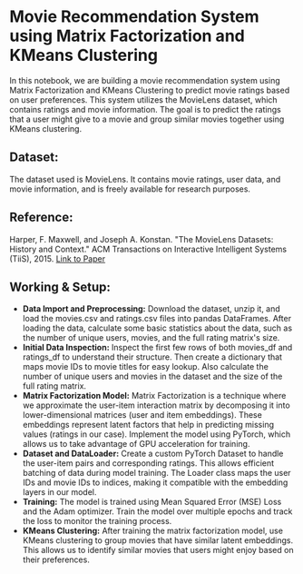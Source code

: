 # Movie Recommendation System using Matrix Factorization and KMeans Clustering

In this notebook, we are building a movie recommendation system using Matrix Factorization and KMeans Clustering to predict movie ratings based on user preferences. This system utilizes the MovieLens dataset, which contains ratings and movie information. The goal is to predict the ratings that a user might give to a movie and group similar movies together using KMeans clustering.

## Dataset:
The dataset used is MovieLens. It contains movie ratings, user data, and movie information, and is freely available for research purposes.

## Reference: 
Harper, F. Maxwell, and Joseph A. Konstan. "The MovieLens Datasets: History and Context." ACM Transactions on Interactive Intelligent Systems (TiiS), 2015. [Link to Paper](https://doi.org/10.1145/2827872)

## Working & Setup:
- **Data Import and Preprocessing:**
Download the dataset, unzip it, and load the movies.csv and ratings.csv files into pandas DataFrames.
After loading the data, calculate some basic statistics about the data, such as the number of unique users, movies, and the full rating matrix's size.
- **Initial Data Inspection:**
Inspect the first few rows of both movies_df and ratings_df to understand their structure.
Then create a dictionary that maps movie IDs to movie titles for easy lookup.
Also calculate the number of unique users and movies in the dataset and the size of the full rating matrix.
- **Matrix Factorization Model:**
Matrix Factorization is a technique where we approximate the user-item interaction matrix by decomposing it into lower-dimensional matrices (user and item embeddings). These embeddings represent latent factors that help in predicting missing values (ratings in our case).
Implement the model using PyTorch, which allows us to take advantage of GPU acceleration for training.
- **Dataset and DataLoader:**
Create a custom PyTorch Dataset to handle the user-item pairs and corresponding ratings. This allows efficient batching of data during model training.
The Loader class maps the user IDs and movie IDs to indices, making it compatible with the embedding layers in our model.
- **Training:**
The model is trained using Mean Squared Error (MSE) Loss and the Adam optimizer.
Train the model over multiple epochs and track the loss to monitor the training process.
- **KMeans Clustering:**
After training the matrix factorization model, use KMeans clustering to group movies that have similar latent embeddings. This allows us to identify similar movies that users might enjoy based on their preferences.
